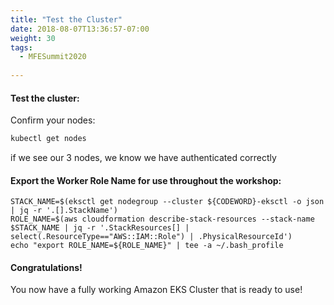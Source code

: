```yaml
---
title: "Test the Cluster"
date: 2018-08-07T13:36:57-07:00
weight: 30
tags:
  - MFESummit2020
  
---
```

#### Test the cluster:
Confirm your nodes:

```bash
kubectl get nodes
```

if we see our 3 nodes, we know we have authenticated correctly

#### Export the Worker Role Name for use throughout the workshop:

```
STACK_NAME=$(eksctl get nodegroup --cluster ${CODEWORD}-eksctl -o json | jq -r '.[].StackName')
ROLE_NAME=$(aws cloudformation describe-stack-resources --stack-name $STACK_NAME | jq -r '.StackResources[] | select(.ResourceType=="AWS::IAM::Role") | .PhysicalResourceId')
echo "export ROLE_NAME=${ROLE_NAME}" | tee -a ~/.bash_profile
```

#### Congratulations!

You now have a fully working Amazon EKS Cluster that is ready to use!
